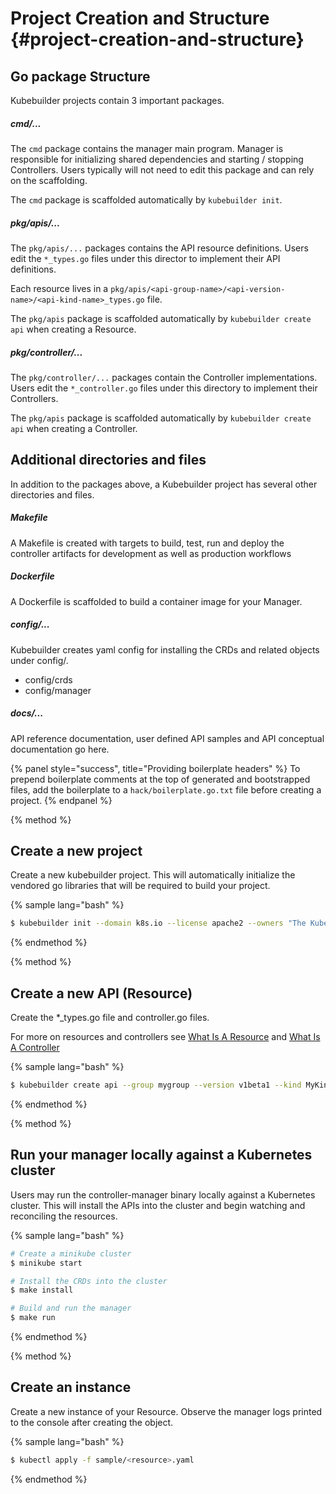 # Project Creation and Structure {#project-creation-and-structure}

## Go package Structure

Kubebuilder projects contain 3 important packages.

##### cmd/...

The `cmd` package contains the manager main program.  Manager is responsible for initializing
shared dependencies and starting / stopping Controllers.  Users typically
will not need to edit this package and can rely on the scaffolding.

The `cmd` package is scaffolded automatically by `kubebuilder init`.

##### pkg/apis/...

The `pkg/apis/...` packages contains the API resource definitions.
Users edit the `*_types.go` files under this director to implement their API definitions.

Each resource lives in a `pkg/apis/<api-group-name>/<api-version-name>/<api-kind-name>_types.go`
file.

The `pkg/apis` package is scaffolded automatically by `kubebuilder create api` when creating a Resource.

##### pkg/controller/...

The `pkg/controller/...` packages contain the Controller implementations.
Users edit the `*_controller.go` files under this directory to implement their Controllers.

The `pkg/apis` package is scaffolded automatically by `kubebuilder create api` when creating a Controller.

## Additional directories and files

In addition to the packages above, a Kubebuilder project has several other directories and files.

##### Makefile

A Makefile is created with targets to build, test, run and deploy the controller artifacts
for development as well as production workflows

##### Dockerfile

A Dockerfile is scaffolded to build a container image for your Manager.

##### config/...

Kubebuilder creates yaml config for installing the CRDs and related objects under config/.

- config/crds
- config/manager

##### docs/...

API reference documentation, user defined API samples and API conceptual documentation go here.

{% panel style="success", title="Providing boilerplate headers" %}
To prepend boilerplate comments at the top of generated and bootstrapped files,
add the boilerplate to a `hack/boilerplate.go.txt` file before creating a project.
{% endpanel %}

{% method %}
## Create a new project

Create a new kubebuilder project.  This will automatically initialize the vendored go libraries
that will be required to build your project.

{% sample lang="bash" %}
```bash
$ kubebuilder init --domain k8s.io --license apache2 --owners "The Kubernetes Authors"
```
{% endmethod %}

{% method %}
## Create a new API (Resource)

Create the *_types.go file and controller.go files.

For more on resources and controllers see [What Is A Resource](../basics/what_is_a_resource.md) 
and [What Is A Controller](../basics/what_is_a_controller.md) 

{% sample lang="bash" %}
```bash
$ kubebuilder create api --group mygroup --version v1beta1 --kind MyKind
```
{% endmethod %}

{% method %}
## Run your manager locally against a Kubernetes cluster

Users may run the controller-manager binary locally against a Kubernetes cluster.  This will
install the APIs into the cluster and begin watching and reconciling the resources.

{% sample lang="bash" %}
```bash
# Create a minikube cluster
$ minikube start

# Install the CRDs into the cluster
$ make install

# Build and run the manager
$ make run
```
{% endmethod %}

{% method %}
## Create an instance

Create a new instance of your Resource.  Observe the manager logs printed to the console after creating the object.

{% sample lang="bash" %}
```bash
$ kubectl apply -f sample/<resource>.yaml
```
{% endmethod %}
